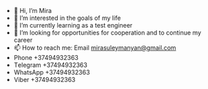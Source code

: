 - 👋 Hi, I’m Mira 
- 👀 I’m interested in  the goals of my life
- 🌱 I’m currently learning as a test engineer
- 💞️ I’m looking for opportunities for cooperation and to continue my career
- 📫 How to reach me:   Email		   mirasuleymanyan@gmail.com
-    Phone		   +37494932363
-    Тelegram	 +37494932363
-    WhatsApp   +37494932363
-    Viber      +37494932363
 

